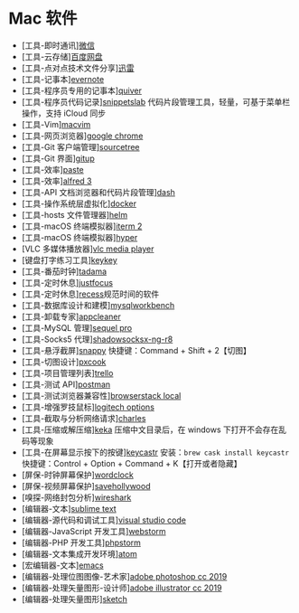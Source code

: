 # Mac 软件

- [工具-即时通讯][微信](https://weixin.qq.com/)
- [工具-云存储][百度网盘](https://pan.baidu.com/)
- [工具-点对点技术文件分享][迅雷](https://www.xunlei.com/)
- [工具-记事本][evernote](https://www.evernote.com/)
- [工具-程序员专用的记事本][quiver](http://happenapps.com/)
- [工具-程序员代码记录][snippetslab](http://www.renfei.org/snippets-lab/) 代码片段管理工具，轻量，可基于菜单栏操作，支持 iCloud 同步
- [工具-Vim][macvim](https://macvim-dev.github.io/macvim/)
- [工具-网页浏览器][google chrome](https://www.google.com/chrome/)
- [工具-Git 客户端管理][sourcetree](https://www.sourcetreeapp.com/)
- [工具-Git 界面][gitup](https://github.com/git-up/GitUp)
- [工具-效率][paste](https://pasteapp.me/)
- [工具-效率][alfred 3](https://www.alfredapp.com/)
- [工具-API 文档浏览器和代码片段管理][dash](https://kapeli.com/dash)
- [工具-操作系统层虚拟化][docker](https://www.docker.com/)
- [工具-hosts 文件管理器][helm](https://itunes.apple.com/cn/app/helm-hosts-%E6%96%87%E4%BB%B6%E7%AE%A1%E7%90%86/id1099472017?mt=12)
- [工具-macOS 终端模拟器][iterm 2](https://www.iterm2.com/)
- [工具-macOS 终端模拟器][hyper](https://hyper.is/)
- [VLC 多媒体播放器][vlc media player](https://www.vidKeyKeyeolan.org/index.zh.html)
- [键盘打字练习工具][keykey](https://xclient.info/s/keykey.html)
- [工具-番茄时钟][tadama](http://www.pc6.com/mac/606329.html)
- [工具-定时休息][justfocus](http://climstudio.com/justfocus/)
- [工具-定时休息][recess](http://imacami.net/#rss)规范时间的软件
- [工具-数据库设计和建模][mysqlworkbench](https://www.mysql.com/cn/products/workbench/)
- [工具-卸载专家][appcleaner](https://freemacsoft.net/appcleaner/)
- [工具-MySQL 管理][sequel pro](https://www.sequelpro.com/)
- [工具-Socks5 代理][shadowsocksx-ng-r8](https://github.com/qinyuhang/ShadowsocksX-NG-R/releases)
- [工具-悬浮截屏][snappy](http://snappy-app.com/download) 快捷键：Command + Shift + 2【切图】
- [工具-切图设计][pxcook](https://www.fancynode.com.cn/pxcook)
- [工具-项目管理列表][trello](https://trello.com/)
- [工具-测试 API][postman](https://www.getpostman.com/)
- [工具-测试浏览器兼容性][browserstack local](https://www.browserstack.com/)
- [工具-增强罗技鼠标][logitech options](https://support.logitech.com.cn/zh_cn/software/options)
- [工具-截取与分析网络请求][charles](https://www.charlesproxy.com/)
- [工具-压缩或解压缩][keka](https://www.keka.io/en/) 压缩中文目录后，在 windows 下打开不会存在乱码等现象
- [工具-在屏幕显示按下的按键][keycastr](https://github.com/keycastr/keycastr) 安装：`brew cask install keycastr` 快捷键：Control + Option + Command + K【打开或者隐藏】
- [屏保-时钟屏幕保护][wordclock](https://www.simonheys.com/wordclock/)
- [屏保-视频屏幕保护][savehollywood](http://s.sudre.free.fr/Software/SaveHollywood/about.html)
- [嗅探-网络封包分析][wireshark](https://www.wireshark.org/)
- [编辑器-文本][sublime text](https://www.sublimetext.com/)
- [编辑器-源代码和调试工具][visual studio code](https://code.visualstudio.com/)
- [编辑器-JavaScript 开发工具][webstorm](https://www.jetbrains.com/webstorm/)
- [编辑器-PHP 开发工具][phpstorm](https://www.jetbrains.com/phpstorm/)
- [编辑器-文本集成开发环境][atom](https://atom.io/)
- [宏编辑器-文本][emacs](https://www.gnu.org/software/emacs/)
- [编辑器-处理位图图像-艺术家][adobe photoshop cc 2019](https://www.adobe.com/cn/products/photoshop.html)
- [编辑器-处理矢量图形-设计师][adobe illustrator cc 2019](https://www.adobe.com/cn/products/illustrator.html)
- [编辑器-处理矢量图形][sketch](https://www.sketch.com/)
